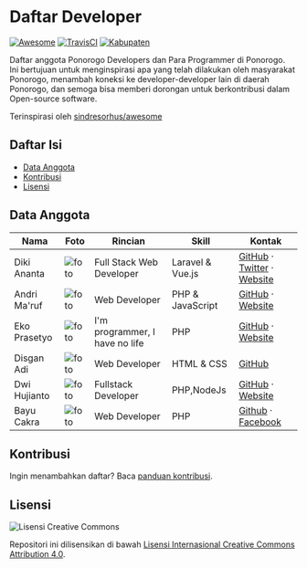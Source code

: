 Daftar Developer
===============

[![Awesome](https://cdn.rawgit.com/sindresorhus/awesome/d7305f38d29fed78fa85652e3a63e154dd8e8829/media/badge.svg)](https://github.com/sindresorhus/awesome/)
[![TravisCI](https://api.travis-ci.org/ponorogodev/daftar-developer.svg)](https://travis-ci.org/ponorogodev/daftar-developer)
[![Kabupaten](https://img.shields.io/badge/kabupaten-ponorogo-blue.svg)](https://id.wikipedia.org/wiki/Ponorogo)

Daftar anggota Ponorogo Developers dan Para Programmer di Ponorogo.<br>
Ini bertujuan untuk menginspirasi apa yang telah dilakukan oleh masyarakat Ponorogo, menambah koneksi ke developer-developer lain di daerah Ponorogo, dan semoga bisa memberi dorongan untuk berkontribusi dalam Open-source software.

Terinspirasi oleh [sindresorhus/awesome](https://github.com/sindresorhus/awesome)

## Daftar Isi

- [Data Anggota](#data-anggota)
- [Kontribusi](#kontribusi)
- [Lisensi](#lisensi)

## Data Anggota

| Nama | Foto | Rincian | Skill | Kontak |
|------|------|---------|-------|--------|
| Diki Ananta | ![foto](https://avatars.githubusercontent.com/u/8542502?s=75) | Full Stack Web Developer | Laravel & Vue.js | [GitHub](https://github.com/dikiaap) · [Twitter](https://twitter.com/dikiaap) · [Website](https://dikiaap.id/) |
| Andri Ma'ruf | ![foto](https://avatars.githubusercontent.com/u/4670147?s=75) | Web Developer | PHP & JavaScript | [GitHub](https://github.com/andrimaruf) · [Website](http://andrimaruf.com/) |
| Eko Prasetyo | ![foto](https://avatars.githubusercontent.com/u/24540408?s=75) | I'm programmer, I have no life | PHP | [GitHub](https://github.com/ekopradesga) · [Website](https://www.pradesga.com/) |
| Disgan Adi | ![foto](https://avatars.githubusercontent.com/u/28666505?s=75) | Web Developer | HTML & CSS | [GitHub](https://github.com/izgan) |
| Dwi Hujianto | ![foto](https://avatars0.githubusercontent.com/u/10525981?s=75) | Fullstack Developer | PHP,NodeJs | [GitHub](https://github.com/hujianto) · [Website](https://dwihujianto.com/) |
| Bayu Cakra | ![foto](https://avatars.githubusercontent.com/u/13051657?s=75) | Web Developer | PHP | [Github](https://github.com/bayucakra20) · [Facebook](https://www.facebook.com/bayucakraka) |

## Kontribusi
Ingin menambahkan daftar? Baca [panduan kontribusi](CONTRIBUTING.md).

## Lisensi

![Lisensi Creative Commons](https://licensebuttons.net/l/by/4.0/88x31.png)

Repositori ini dilisensikan di bawah [Lisensi Internasional Creative Commons Attribution 4.0](https://creativecommons.org/licenses/by/4.0/).

